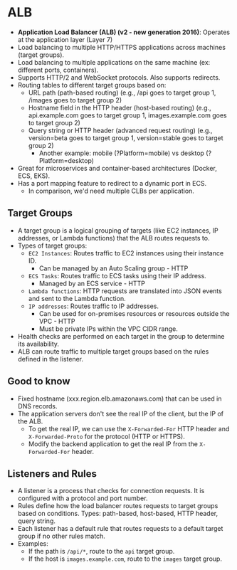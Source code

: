 # ALB

- **Application Load Balancer (ALB) (v2 - new generation 2016)**: Operates at the application layer (Layer 7)
- Load balancing to multiple HTTP/HTTPS applications across machines (target groups).
- Load balancing to multiple applications on the same machine (ex: different ports, containers).
- Supports HTTP/2 and WebSocket protocols. Also supports redirects.
- Routing tables to different target groups based on:
  - URL path (path-based routing) (e.g., /api goes to target group 1, /images goes to target group 2)
  - Hostname field in the HTTP header (host-based routing) (e.g., api.example.com goes to target group 1, images.example.com goes to target group 2)
  - Query string or HTTP header (advanced request routing) (e.g., version=beta goes to target group 1, version=stable goes to target group 2)
    - Another example: mobile (?Platform=mobile) vs desktop (?Platform=desktop)
- Great for microservices and container-based architectures (Docker, ECS, EKS).
- Has a port mapping feature to redirect to a dynamic port in ECS.
  - In comparison, we'd need multiple CLBs per application.

## Target Groups

- A target group is a logical grouping of targets (like EC2 instances, IP addresses, or Lambda functions) that the ALB routes requests to.
- Types of target groups:
  - `EC2 Instances`: Routes traffic to EC2 instances using their instance ID.
    - Can be managed by an Auto Scaling group - HTTP
  - `ECS Tasks`: Routes traffic to ECS tasks using their IP address.
    - Managed by an ECS service - HTTP
  - `Lambda functions`: HTTP requests are translated into JSON events and sent to the Lambda function.
  - `IP addresses`: Routes traffic to IP addresses.
    - Can be used for on-premises resources or resources outside the VPC - HTTP
    - Must be private IPs within the VPC CIDR range.
- Health checks are performed on each target in the group to determine its availability.
- ALB can route traffic to multiple target groups based on the rules defined in the listener.

## Good to know

- Fixed hostname (xxx.region.elb.amazonaws.com) that can be used in DNS records.
- The application servers don't see the real IP of the client, but the IP of the ALB.
  - To get the real IP, we can use the `X-Forwarded-For` HTTP header and `X-Forwarded-Proto` for the protocol (HTTP or HTTPS).
  - Modify the backend application to get the real IP from the `X-Forwarded-For` header.

## Listeners and Rules

- A listener is a process that checks for connection requests. It is configured with a protocol and port number.
- Rules define how the load balancer routes requests to target groups based on conditions. Types: path-based, host-based, HTTP header, query string.
- Each listener has a default rule that routes requests to a default target group if no other rules match.
- Examples:
  - If the path is `/api/*`, route to the `api` target group.
  - If the host is `images.example.com`, route to the `images` target group.

